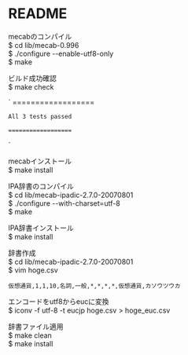 # README

mecabのコンパイル  
$ cd lib/mecab-0.996  
$ ./configure --enable-utf8-only  
$ make

ビルド成功確認  
$ make check 

`
    ==================

    All 3 tests passed

    ==================
`

mecabインストール  
$ make install  

IPA辞書のコンパイル  
$ cd lib/mecab-ipadic-2.7.0-20070801  
$ ./configure --with-charset=utf-8  
$ make  

IPA辞書インストール  
$ make install


辞書作成  
$ cd lib/mecab-ipadic-2.7.0-20070801  
$ vim hoge.csv  

`
仮想通貨,1,1,10,名詞,一般,*,*,*,*,仮想通貨,カソウツウカ
`

エンコードをutf8からeucに変換  
$ iconv -f utf-8 -t eucjp hoge.csv > hoge_euc.csv  

辞書ファイル適用  
$ make clean  
$ make install  
